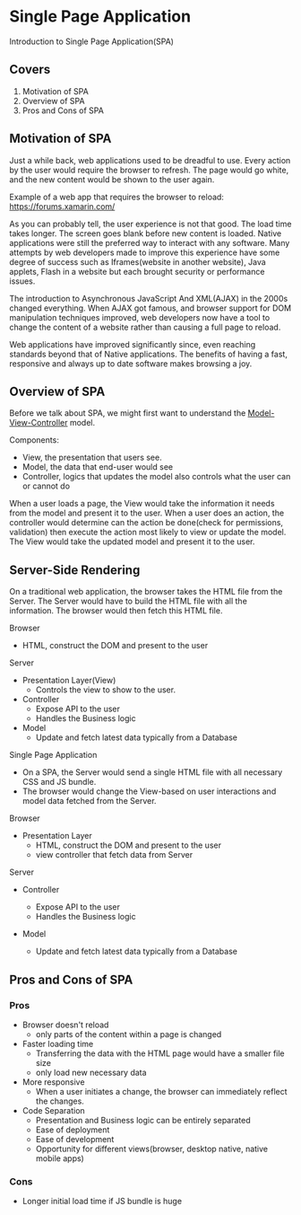 # Single Page Application

Introduction to Single Page Application(SPA)

## Covers

1. Motivation of SPA
2. Overview of SPA
3. Pros and Cons of SPA

## Motivation of SPA

Just a while back, web applications used to be dreadful to use. Every action by the user would require the browser to refresh. The page would go white, and the new content would be shown to the user again.

Example of a web app that requires the browser to reload: https://forums.xamarin.com/

As you can probably tell, the user experience is not that good. The load time takes longer. The screen goes blank before new content is loaded. Native applications were still the preferred way to interact with any software. Many attempts by web developers made to improve this experience have some degree of success such as Iframes(website in another website), Java applets, Flash in a website but each brought security or performance issues.

The introduction to Asynchronous JavaScript And XML(AJAX) in the 2000s changed everything. When AJAX got famous, and browser support for DOM manipulation techniques improved, web developers now have a tool to change the content of a website rather than causing a full page to reload.

Web applications have improved significantly since, even reaching standards beyond that of Native applications. The benefits of having a fast, responsive and always up to date software makes browsing a joy.

## Overview of SPA

Before we talk about SPA, we might first want to understand the [Model-View-Controller](https://en.wikipedia.org/wiki/Model-view-controller) model.

Components:

- View, the presentation that users see.
- Model, the data that end-user would see
- Controller, logics that updates the model also controls what the user can or cannot do

When a user loads a page, the View would take the information it needs from the model and present it to the user. When a user does an action, the controller would determine can the action be done(check for permissions, validation) then execute the action most likely to view or update the model. The View would take the updated model and present it to the user.

## Server-Side Rendering

On a traditional web application, the browser takes the HTML file from the Server. The Server would have to build the HTML file with all the information. The browser would then fetch this HTML file.

Browser

- HTML, construct the DOM and present to the user

Server

- Presentation Layer(View)
  - Controls the view to show to the user.
- Controller
  - Expose API to the user
  - Handles the Business logic
- Model
  - Update and fetch latest data typically from a Database

Single Page Application

- On a SPA, the Server would send a single HTML file with all necessary CSS and JS bundle.
- The browser would change the View-based on user interactions and model data fetched from the Server.

Browser

- Presentation Layer
  - HTML, construct the DOM and present to the user
  - view controller that fetch data from Server

Server

- Controller

  - Expose API to the user
  - Handles the Business logic

- Model
  - Update and fetch latest data typically from a Database

## Pros and Cons of SPA

### Pros

- Browser doesn't reload
  - only parts of the content within a page is changed
- Faster loading time
  - Transferring the data with the HTML page would have a smaller file size
  - only load new necessary data
- More responsive
  - When a user initiates a change, the browser can immediately reflect the changes.
- Code Separation
  - Presentation and Business logic can be entirely separated
  - Ease of deployment
  - Ease of development
  - Opportunity for different views(browser, desktop native, native mobile apps)

### Cons

- Longer initial load time if JS bundle is huge
